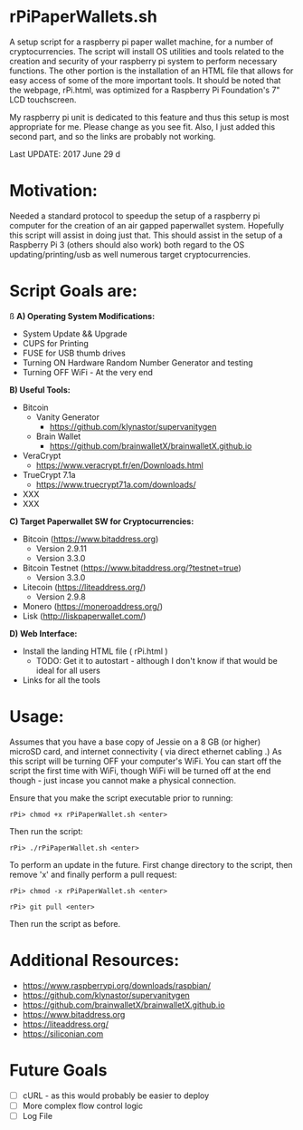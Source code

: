# rPiPaperWallets.sh
A setup script for a raspberry pi paper wallet machine, for a number of cryptocurrencies. The script will install OS utilities and tools related to the creation and security of your raspberry pi system to perform necessary functions.  The other portion is the installation of an HTML file that allows for easy access of some of the more important tools.  It should be noted that the webpage, rPi.html, was optimized for a Raspberry Pi Foundation's 7" LCD touchscreen.

My raspberry pi unit is dedicated to this feature and thus this setup is most appropriate for me.  Please change as you see fit.  Also, I just added this second part, and so the links are probably not working.

Last UPDATE:  2017 June 29 d

# Motivation:

Needed a standard protocol to speedup the setup of a raspberry pi computer for the creation of an air gapped paperwallet system.  Hopefully this script will assist in doing just that.  This should assist in the setup of a Raspberry Pi 3 (others should also work) both regard to the OS updating/printing/usb as well numerous target cryptocurrencies.

# Script Goals are:
ß
__A)  Operating System Modifications:__
* System Update && Upgrade
* CUPS for Printing
* FUSE for USB thumb drives
* Turning ON Hardware Random Number Generator and testing
* Turning OFF WiFi - At the very end

__B) Useful Tools:__
* Bitcoin
  * Vanity Generator
    * https://github.com/klynastor/supervanitygen
  * Brain Wallet
    * https://github.com/brainwalletX/brainwalletX.github.io
* VeraCrypt
    * https://www.veracrypt.fr/en/Downloads.html
* TrueCrypt 7.1a
    * https://www.truecrypt71a.com/downloads/
* XXX
* XXX

__C) Target Paperwallet SW for Cryptocurrencies:__
* Bitcoin (https://www.bitaddress.org)
  * Version 2.9.11
  * Version 3.3.0
* Bitcoin Testnet (https://www.bitaddress.org/?testnet=true)
  * Version 3.3.0
* Litecoin (https://liteaddress.org/)
  * Version 2.9.8
* Monero (https://moneroaddress.org/)
* Lisk (http://liskpaperwallet.com/)

__D) Web Interface:__
* Install the landing HTML file ( rPi.html )
  * TODO: Get it to autostart - although I don't know if that would be ideal for all users
* Links for all the tools

# Usage:

Assumes that you have a base copy of Jessie on a 8 GB (or higher) microSD card, and internet connectivity ( via direct ethernet cabling .)  As this script will be turning OFF your computer's WiFi. You can start off the script the first time with WiFi, though WiFi will be turned off at the  end though - just incase you cannot make a physical connection.

Ensure that you make the script executable prior to running:

`rPi> chmod +x rPiPaperWallet.sh <enter>`

Then run the script:

`rPi> ./rPiPaperWallet.sh <enter>`

To perform an update in the future.  First change directory to the script, then remove 'x' and finally perform a pull request:

`rPi> chmod -x rPiPaperWallet.sh <enter>`

`rPi> git pull <enter>`

Then run the script as before.

# Additional Resources:

* https://www.raspberrypi.org/downloads/raspbian/
* https://github.com/klynastor/supervanitygen
* https://github.com/brainwalletX/brainwalletX.github.io
* https://www.bitaddress.org
* https://liteaddress.org/
* https://siliconian.com

# Future Goals

- [ ] cURL - as this would probably be easier to deploy
- [ ] More complex flow control logic
- [ ] Log File
